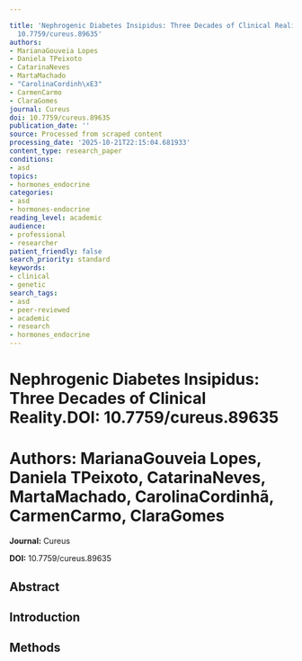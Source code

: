 ```yaml
---

title: 'Nephrogenic Diabetes Insipidus: Three Decades of Clinical Reality.**DOI:**
  10.7759/cureus.89635'
authors:
- MarianaGouveia Lopes
- Daniela TPeixoto
- CatarinaNeves
- MartaMachado
- "CarolinaCordinh\xE3"
- CarmenCarmo
- ClaraGomes
journal: Cureus
doi: 10.7759/cureus.89635
publication_date: ''
source: Processed from scraped content
processing_date: '2025-10-21T22:15:04.681933'
content_type: research_paper
conditions:
- asd
topics:
- hormones_endocrine
categories:
- asd
- hormones-endocrine
reading_level: academic
audience:
- professional
- researcher
patient_friendly: false
search_priority: standard
keywords:
- clinical
- genetic
search_tags:
- asd
- peer-reviewed
- academic
- research
- hormones_endocrine
---
```




# Nephrogenic Diabetes Insipidus: Three Decades of Clinical Reality.**DOI:** 10.7759/cureus.89635

# **Authors:** MarianaGouveia Lopes, Daniela TPeixoto, CatarinaNeves, MartaMachado, CarolinaCordinhã, CarmenCarmo, ClaraGomes

**Journal:** Cureus

**DOI:** 10.7759/cureus.89635

## Abstract

## Introduction

## Methods